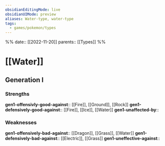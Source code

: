 ```yaml
---
obsidianEditingMode: live
obsidianUIMode: preview
aliases: Water-type, water-type
tags:
  - games/pokemon/types
---
```

%%
date:: [[2022-11-20]]
parents:: [[Types]]
%%

# [[Water]]

## Generation I

### Strengths

**gen1-offensivly-good-against**:: [[Fire]], [[Ground]], [[Rock]]
**gen1-defensively-good-against**:: [[Fire]], [[Ice]], [[Water]]
**gen1-unaffected-by**:: 

### Weaknesses

**gen1-offensively-bad-against**:: [[Dragon]], [[Grass]], [[Water]]
**gen1-defensively-bad-against**:: [[Electric]], [[Grass]]
**gen1-uneffective-against**:: 